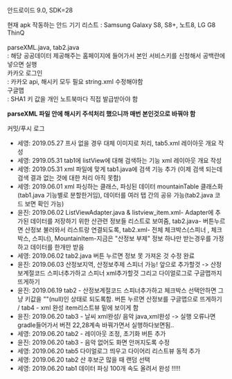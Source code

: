 안드로이드 9.0, SDK=28

현재 apk 작동하는 안드 기기 리스트
: Samsung Galaxy S8, S8+, 노트8, LG G8 ThinQ
<br><br>
parseXML.java, tab2.java <br>
: 해당 공공데이터 제공해주는 홈페이지에 들어가서 본인 서비스키를 신청해서 공백란에 넣으면 실행<br>
카카오 로그인<br>
: 카카오 api, 해시키 모두 필요 string.xml 수정해야함<br>
구글맵<br>
: SHA1 키 값을 개인 노트북마다 직접 발급받아야 함

**parseXML 파일 안에 해시키 주석처리 했으니까 매번 본인것으로 바꿔야 함**

커밋/푸시 로그
- 세영: 2019.05.27 프사 없을 경우 대체 이미지로 처리, tab5.xml 레이아웃 개요 작성
- 세영: 2919.05.31 tab1에 listView에 대해 검색하는 기능 xml 레이아웃 개요 작성 
- 세영: 2019.05.31 xml 파일에 맞게 tab1.java에 검색 기능 추가 (이제 검색 되는데 검색 결과 없는 것에 대한 처리 아직 못함)
- 세영: 2019.06.01 xml 파싱하는 클래스, 파싱된 데이터 mountainTable 클래스화 (tab1.java 기능별로 분할한거임), 데이터를 여러 탭 간의 공유 가능(tab2.java 코드 보면 확인 가능)
- 윤진: 2019.06.02 ListViewAdapter.java & listview_item.xml-  Adapter에 추가된 데이터를 저장하기 위한 산관련 정보들 리스트로 보여줌, tab2.java- 버튼누르면 산정보 불러와서 리스트랑 연결되도록, tab2.xml- 전체 체크박스(스피너 , 체크박스, 스피너), MountainItem-지금은 "산정보 부제" 정보 하나만 받는경우를 가정하고 데이터를 한개만 받음
- 세영: 2019.06.02 tab2.java 버튼 누르면 정보 못 가져온 것 수정 완료 
- 윤진: 2019.06.03 산정보지역, 산정보주제 스피너 가능! 앞으로 추가할것 -> 산정보계절코드 스피너추가하고 스피너 xml추가할것
그리고 다이얼로그로 구글맵까지 뜨게하기
- 윤진: 2019.06.19 tab2 - 산정보계절코드 스피너추가하고 체크박스 선택안하면 그냥 키값을 ""(null)인 상태로 되도록함.
    버튼 누르면 산정보를 구글맵으로 뜨게하기 / tab4 - xml 완성 item리스트뷰 밑에 보이게 함
- 윤진: 2019.06.20 tab3 - 날씨 xml완성/ 음악 java,xml완성 -> 실행 오류나면 gradle들어가서 버전 22,28계속 바꿔가면서 실행하다보면됨..
- 세영: 2019.06.20 tab2 - 레이아웃 조정, 초기화 버튼 추가 
- 윤진: 2019.06.20 tab3 - 음악 없어도 화면 안꺼지도록 수정
- 세영: 2019.06.20 tab5 다이얼로그 띄우고 다이어리 리스트뷰 동적 추가  
- 세영: 2019.06.20 tab2 산 후보군 많을 때 랜덤 선택 
- 세영: 2019.06.20 tab1 데이터 파싱 100개 속도 올려서 완성 !!!!!
